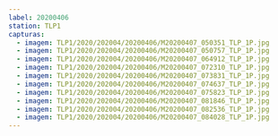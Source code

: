 ```yaml
---
label: 20200406
station: TLP1
capturas:
  - imagem: TLP1/2020/202004/20200406/M20200407_050351_TLP_1P.jpg
  - imagem: TLP1/2020/202004/20200406/M20200407_050757_TLP_1P.jpg
  - imagem: TLP1/2020/202004/20200406/M20200407_064912_TLP_1P.jpg
  - imagem: TLP1/2020/202004/20200406/M20200407_072310_TLP_1P.jpg
  - imagem: TLP1/2020/202004/20200406/M20200407_073831_TLP_1P.jpg
  - imagem: TLP1/2020/202004/20200406/M20200407_074637_TLP_1P.jpg
  - imagem: TLP1/2020/202004/20200406/M20200407_075823_TLP_1P.jpg
  - imagem: TLP1/2020/202004/20200406/M20200407_081846_TLP_1P.jpg
  - imagem: TLP1/2020/202004/20200406/M20200407_082536_TLP_1P.jpg
  - imagem: TLP1/2020/202004/20200406/M20200407_084028_TLP_1P.jpg
---
```

